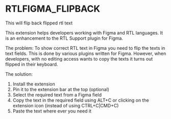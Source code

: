 # RTLFIGMA_FLIPBACK
This will flip back flipped rtl text

This extension helps developers working with Figma and RTL languages. It is an enhancement to the RTL Support plugin for Figma.

The problem: To show correct RTL text in Figma you need to flip the texts in text fields. This is done by various plugins written for Figma. However, when developers, with no editing access wants to copy the texts it turns out flipped in their keyboard.

The solution:
1) Install the extension
2) Pin it to the extension bar at the top (optional)
3) Select the required text from a Figma field
4) Copy the text in the required field using ALT+C or clicking on the extension icon (instead of using CTRL+C|CMD+C)
5) Paste the text where ever you need it
